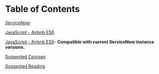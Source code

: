 # Table of Contents

[ServiceNow](https://git.materna-sk.sk/materna/code-guide/wiki/ServiceNow-)

[JavaScript - Airbnb ES6](https://git.materna-sk.sk/materna/code-guide/wiki/Airbnb---ES6)

[JavaScript - Airbnb ES5](https://git.materna-sk.sk/materna/code-guide/wiki/Airbnb---ES5)- **Compatible with current ServiceNow instance versions.**

[Suggested Courses](https://git.materna-sk.sk/materna/code-guide/wiki/Suggested-courses)

[Suggested Reading](https://git.materna-sk.sk/materna/code-guide/wiki/Suggested-reading-)
